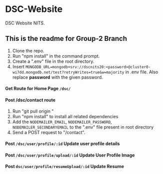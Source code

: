 # DSC-Website
DSC Website NITS. 

## This is the readme for Group-2 Branch

1. Clone the repo.
2. Run "npm install" in the command prompt.
3. Create a ".env" file in the root directory.
4. Insert `MONGODB_URL=mongodb+srv://dscnits20:<password>@cluster0-wi7dd.mongodb.net/test?retryWrites=true&w=majority` in .env file. Also replace **password** with the given password.

#### Get Route for Home Page `/dsc/`

#### Post /dsc/contact route
1. Run "git pull origin <branch-name>"
2. Run "npm install" to install all related dependencies
3. Add the `NODEMAILER_EMAIL`, `NODEMAILER_PASSWORD`, `NODEMAILER_SECONDARYEMAIL` to the ".env" file present in root directory
4. Send a POST request to "/contact".


#### Post `/dsc/user/profile/:id` Update user profile details
#### Post `/dsc/user/profile/upload/:id` Update User Profile Image
#### Post `dsc/user/profile/resumeUpload/:id` Update Resume 